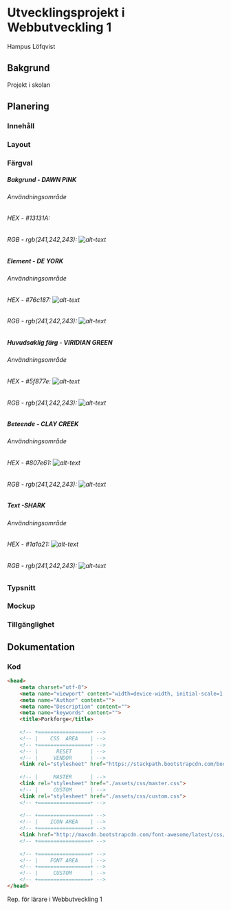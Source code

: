 # Utvecklingsprojekt i Webbutveckling 1
Hampus Löfqvist
## Bakgrund
Projekt i skolan
 
## Planering
### Innehåll
### Layout
### Färgval
 
##### Bakgrund - DAWN PINK
###### Användningsområde
###### HEX - #13131A:
 
###### RGB - rgb(241,242,243): ![alt-text](https://via.placeholder.com/20/F0E7DC/F0E7DC?Text=%20 "#F0E7DC")
 
##### Element - DE YORK
###### Användningsområde
###### HEX - #76c187: ![alt-text](https://via.placeholder.com/20/76c187/76c187?Text=%20 "#76c187")
 
###### RGB - rgb(241,242,243): ![alt-text](https://via.placeholder.com/20/F0E7DC/F0E7DC?Text=%20 "#F0E7DC")
 
##### Huvudsaklig färg - VIRIDIAN GREEN
###### Användningsområde
###### HEX - #5f877e: ![alt-text](https://via.placeholder.com/20/5f877e/5f877e?Text=%20 "#5f877e")
 
###### RGB - rgb(241,242,243): ![alt-text](https://via.placeholder.com/20/F0E7DC/F0E7DC?Text=%20 "#F0E7DC")
 
##### Beteende - CLAY CREEK
###### Användningsområde
###### HEX - #807e61: ![alt-text](https://via.placeholder.com/20/807e61/807e61?Text=%20 "#807e61")
 
###### RGB - rgb(241,242,243): ![alt-text](https://via.placeholder.com/20/F0E7DC/F0E7DC?Text=%20 "#F0E7DC")
 
##### Text -SHARK
###### Användningsområde
###### HEX - #1a1a21: ![alt-text](https://via.placeholder.com/20/1a1a21/1a1a21?Text=%20 "#1a1a21")
 
###### RGB - rgb(241,242,243): ![alt-text](https://via.placeholder.com/20/F0E7DC/F0E7DC?Text=%20 "#F0E7DC")
 
### Typsnitt
### Mockup
### Tillgänglighet
 
## Dokumentation
### Kod
```html
<head>
    <meta charset="utf-8">
    <meta name="viewport" content="width=device-width, initial-scale=1, shrink-to-fit=no">
    <meta name="Author" content="">
    <meta name="Description" content="">
    <meta name="keywords" content="">
    <title>Porkforge</title>
 
    <!-- +=================+ -->
    <!-- |    CSS  AREA    | -->
    <!-- +=================+ -->
    <!-- |      RESET      | -->
    <!-- |     VENDOR      | -->
    <link rel="stylesheet" href="https://stackpath.bootstrapcdn.com/bootstrap/4.1.3/css/bootstrap.min.css" integrity="sha384-MCw98/SFnGE8fJT3GXwEOngsV7Zt27NXFoaoApmYm81iuXoPkFOJwJ8ERdknLPMO" crossorigin="anonymous">
 
    <!-- |     MASTER      | -->
    <link rel="stylesheet" href="./assets/css/master.css">
    <!-- |     CUSTOM      | -->
    <link rel="stylesheet" href="./assets/css/custom.css">
    <!-- +=================+ -->
 
    <!-- +=================+ -->
    <!-- |    ICON AREA    | -->
    <!-- +=================+ -->
    <link href="http://maxcdn.bootstrapcdn.com/font-awesome/latest/css/font-awesome.min.css" rel="stylesheet">
    <!-- +=================+ -->
 
    <!-- +=================+ -->
    <!-- |    FONT AREA    | -->
    <!-- +=================+ -->
    <!-- |     CUSTOM      | -->
    <!-- +=================+ -->
</head>
```
Rep. för lärare i Webbutveckling 1
